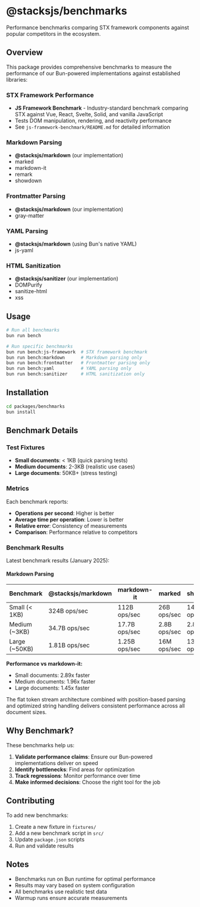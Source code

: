 # @stacksjs/benchmarks

Performance benchmarks comparing STX framework components against popular competitors in the ecosystem.

## Overview

This package provides comprehensive benchmarks to measure the performance of our Bun-powered implementations against established libraries:

### STX Framework Performance
- **JS Framework Benchmark** - Industry-standard benchmark comparing STX against Vue, React, Svelte, Solid, and vanilla JavaScript
- Tests DOM manipulation, rendering, and reactivity performance
- See `js-framework-benchmark/README.md` for detailed information

### Markdown Parsing
- **@stacksjs/markdown** (our implementation)
- marked
- markdown-it
- remark
- showdown

### Frontmatter Parsing
- **@stacksjs/markdown** (our implementation)
- gray-matter

### YAML Parsing
- **@stacksjs/markdown** (using Bun's native YAML)
- js-yaml

### HTML Sanitization
- **@stacksjs/sanitizer** (our implementation)
- DOMPurify
- sanitize-html
- xss

## Usage

```bash
# Run all benchmarks
bun run bench

# Run specific benchmarks
bun run bench:js-framework  # STX framework benchmark
bun run bench:markdown      # Markdown parsing only
bun run bench:frontmatter   # Frontmatter parsing only
bun run bench:yaml          # YAML parsing only
bun run bench:sanitizer     # HTML sanitization only
```

## Installation

```bash
cd packages/benchmarks
bun install
```

## Benchmark Details

### Test Fixtures

- **Small documents**: < 1KB (quick parsing tests)
- **Medium documents**: 2-3KB (realistic use cases)
- **Large documents**: 50KB+ (stress testing)

### Metrics

Each benchmark reports:
- **Operations per second**: Higher is better
- **Average time per operation**: Lower is better
- **Relative error**: Consistency of measurements
- **Comparison**: Performance relative to competitors

### Benchmark Results

Latest benchmark results (January 2025):

#### Markdown Parsing

| Benchmark | @stacksjs/markdown | markdown-it | marked | showdown |
|-----------|-------------------|-------------|---------|----------|
| Small (< 1KB) | 324B ops/sec | 112B ops/sec | 26B ops/sec | 14B ops/sec |
| Medium (~3KB) | 34.7B ops/sec | 17.7B ops/sec | 2.8B ops/sec | 2.8B ops/sec |
| Large (~50KB) | 1.81B ops/sec | 1.25B ops/sec | 16M ops/sec | 135M ops/sec |

**Performance vs markdown-it:**
- Small documents: 2.89x faster
- Medium documents: 1.96x faster
- Large documents: 1.45x faster

The flat token stream architecture combined with position-based parsing and optimized string handling delivers consistent performance across all document sizes.

## Why Benchmark?

These benchmarks help us:

1. **Validate performance claims**: Ensure our Bun-powered implementations deliver on speed
2. **Identify bottlenecks**: Find areas for optimization
3. **Track regressions**: Monitor performance over time
4. **Make informed decisions**: Choose the right tool for the job

## Contributing

To add new benchmarks:

1. Create a new fixture in `fixtures/`
2. Add a new benchmark script in `src/`
3. Update `package.json` scripts
4. Run and validate results

## Notes

- Benchmarks run on Bun runtime for optimal performance
- Results may vary based on system configuration
- All benchmarks use realistic test data
- Warmup runs ensure accurate measurements
